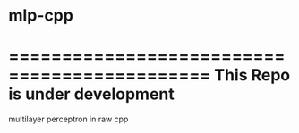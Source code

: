 # mlp-cpp

=============================================
	This Repo is under development
=============================================

multilayer perceptron in raw cpp
